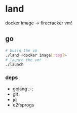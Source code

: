# land

docker image -> firecracker vm!

## go

```bash
# build the vm
./land <docker image[:tag]>
# launch the vm!
./launch
```

### deps

- golang ;-;
- git
- jq
- e2fsprogs
